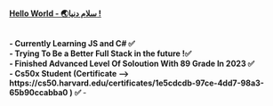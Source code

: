 <b><u>Hello World - 🌏سلام دنیا !</u> </b>

<!--
**shayan1alinejad/shayan1alinejad** is a ✨ _special_ ✨ repository because its `README.md` (this file) appears on your GitHub profile.

Here are some ideas to get you started:

- 🔭 I’m currently working on Defender Bot...
- 🌱 I’m currently learning Js and Python...
- ⚡ Fun fact: Html Is Not A Language Of Coding ...
-->
<b>
  <br>
- Currently Learning JS and C# ✅
  <br>
- Trying To Be a Better Full Stack in the future !✅
  <br>
- Finished Advanced Level Of Soloution With 89 Grade In 2023 ✅
  <br>
- Cs50x Student (Certificate --> https://cs50.harvard.edu/certificates/1e5cdcdb-97ce-4dd7-98a3-65b90ccabba0 ) ✅
</b>
- 
